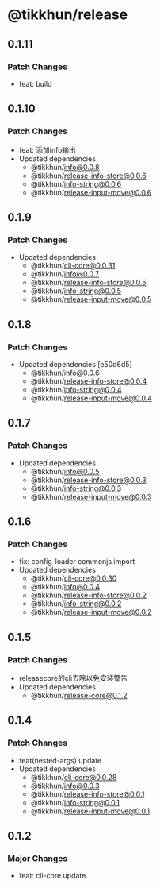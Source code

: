 # @tikkhun/release

## 0.1.11

### Patch Changes

- feat: build

## 0.1.10

### Patch Changes

- feat: 添加info输出
- Updated dependencies
  - @tikkhun/info@0.0.8
  - @tikkhun/release-info-store@0.0.6
  - @tikkhun/info-string@0.0.6
  - @tikkhun/release-input-move@0.0.6

## 0.1.9

### Patch Changes

- Updated dependencies
  - @tikkhun/cli-core@0.0.31
  - @tikkhun/info@0.0.7
  - @tikkhun/release-info-store@0.0.5
  - @tikkhun/info-string@0.0.5
  - @tikkhun/release-input-move@0.0.5

## 0.1.8

### Patch Changes

- Updated dependencies [e50d6d5]
  - @tikkhun/info@0.0.6
  - @tikkhun/release-info-store@0.0.4
  - @tikkhun/info-string@0.0.4
  - @tikkhun/release-input-move@0.0.4

## 0.1.7

### Patch Changes

- Updated dependencies
  - @tikkhun/info@0.0.5
  - @tikkhun/release-info-store@0.0.3
  - @tikkhun/info-string@0.0.3
  - @tikkhun/release-input-move@0.0.3

## 0.1.6

### Patch Changes

- fix: config-loader commonjs import
- Updated dependencies
  - @tikkhun/cli-core@0.0.30
  - @tikkhun/info@0.0.4
  - @tikkhun/release-info-store@0.0.2
  - @tikkhun/info-string@0.0.2
  - @tikkhun/release-input-move@0.0.2

## 0.1.5

### Patch Changes

- releasecore的cli去除以免安装警告
- Updated dependencies
  - @tikkhun/release-core@0.1.2

## 0.1.4

### Patch Changes

- feat(nested-args) update
- Updated dependencies
  - @tikkhun/cli-core@0.0.28
  - @tikkhun/info@0.0.3
  - @tikkhun/release-info-store@0.0.1
  - @tikkhun/info-string@0.0.1
  - @tikkhun/release-input-move@0.0.1

## 0.1.2

### Major Changes

- feat: cli-core update.
